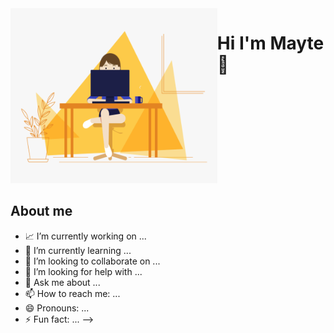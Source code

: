 <div style="display: flex; flex-direction: row;">
  <div>
    <img alt="GIF" src="https://raw.githubusercontent.com/MayteLlerena/MayteLlerena/main/girl.gif?raw=true" height="280" />
  </div>
  <div>
    <h1>Hi I'm Mayte 👋</h1>
  </div>
</div>



## About me

- 📈 I’m currently working on ...
- 🌱 I’m currently learning ...
- 👯 I’m looking to collaborate on ...
- 🤔 I’m looking for help with ...
- 💬 Ask me about ...
- 📫 How to reach me: ...
- 😄 Pronouns: ...
- ⚡ Fun fact: ...
-->
